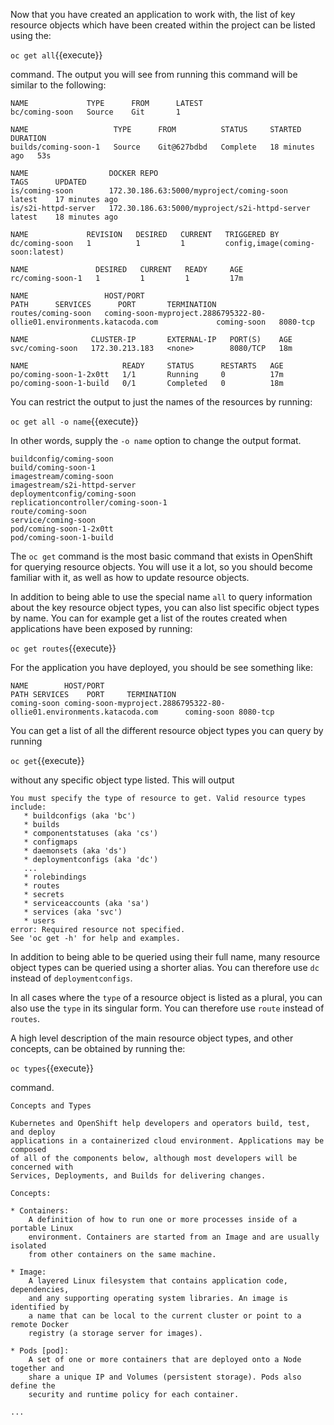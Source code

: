 Now that you have created an application to work with, the list of key resource objects which have been created within the project can be listed using the:

``oc get all``{{execute}}

command. The output you will see from running this command will be similar to the following:

```
NAME             TYPE      FROM      LATEST
bc/coming-soon   Source    Git       1

NAME                   TYPE      FROM          STATUS     STARTED          DURATION
builds/coming-soon-1   Source    Git@627bdbd   Complete   18 minutes ago   53s

NAME                  DOCKER REPO                                     TAGS      UPDATED
is/coming-soon        172.30.186.63:5000/myproject/coming-soon        latest    17 minutes ago
is/s2i-httpd-server   172.30.186.63:5000/myproject/s2i-httpd-server   latest    18 minutes ago

NAME             REVISION   DESIRED   CURRENT   TRIGGERED BY
dc/coming-soon   1          1         1         config,image(coming-soon:latest)

NAME               DESIRED   CURRENT   READY     AGE
rc/coming-soon-1   1         1         1         17m

NAME                 HOST/PORT                                                               PATH      SERVICES      PORT       TERMINATION
routes/coming-soon   coming-soon-myproject.2886795322-80-ollie01.environments.katacoda.com             coming-soon   8080-tcp

NAME              CLUSTER-IP       EXTERNAL-IP   PORT(S)    AGE
svc/coming-soon   172.30.213.183   <none>        8080/TCP   18m

NAME                     READY     STATUS      RESTARTS   AGE
po/coming-soon-1-2x0tt   1/1       Running     0          17m
po/coming-soon-1-build   0/1       Completed   0          18m
```

You can restrict the output to just the names of the resources by running:

``oc get all -o name``{{execute}}

In other words, supply the ``-o name`` option to change the output format.

```
buildconfig/coming-soon
build/coming-soon-1
imagestream/coming-soon
imagestream/s2i-httpd-server
deploymentconfig/coming-soon
replicationcontroller/coming-soon-1
route/coming-soon
service/coming-soon
pod/coming-soon-1-2x0tt
pod/coming-soon-1-build
```

The ``oc get`` command is the most basic command that exists in OpenShift for querying resource objects. You will use it a lot, so you should become familiar with it, as well as how to update resource objects.

In addition to being able to use the special name ``all`` to query information about the key resource object types, you can also list specific object types by name. You can for example get a list of the routes created when applications have been exposed by running:

``oc get routes``{{execute}}

For the application you have deployed, you should be see something like:

```
NAME        HOST/PORT                                                             PATH SERVICES    PORT     TERMINATION
coming-soon coming-soon-myproject.2886795322-80-ollie01.environments.katacoda.com      coming-soon 8080-tcp
```

You can get a list of all the different resource object types you can query by running

``oc get``{{execute}}

without any specific object type listed. This will output

```
You must specify the type of resource to get. Valid resource types include:
   * buildconfigs (aka 'bc')
   * builds
   * componentstatuses (aka 'cs')
   * configmaps
   * daemonsets (aka 'ds')
   * deploymentconfigs (aka 'dc')
   ...
   * rolebindings
   * routes
   * secrets
   * serviceaccounts (aka 'sa')
   * services (aka 'svc')
   * users
error: Required resource not specified.
See 'oc get -h' for help and examples.
```

In addition to being able to be queried using their full name, many resource object types can be queried using a shorter alias. You can therefore use ``dc`` instead of ``deploymentconfigs``.

In all cases where the ``type`` of a resource object is listed as a plural, you can also use the ``type`` in its singular form. You can therefore use ``route`` instead of ``routes``.

A high level description of the main resource object types, and other concepts, can be obtained by running the:

``oc types``{{execute}}

command.

```
Concepts and Types

Kubernetes and OpenShift help developers and operators build, test, and deploy
applications in a containerized cloud environment. Applications may be composed
of all of the components below, although most developers will be concerned with
Services, Deployments, and Builds for delivering changes.

Concepts:

* Containers:
    A definition of how to run one or more processes inside of a portable Linux
    environment. Containers are started from an Image and are usually isolated
    from other containers on the same machine.

* Image:
    A layered Linux filesystem that contains application code, dependencies,
    and any supporting operating system libraries. An image is identified by
    a name that can be local to the current cluster or point to a remote Docker
    registry (a storage server for images).

* Pods [pod]:
    A set of one or more containers that are deployed onto a Node together and
    share a unique IP and Volumes (persistent storage). Pods also define the
    security and runtime policy for each container.

...
```
